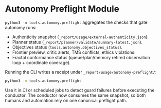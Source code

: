 # Autonomy Preflight Module

`python3 -m tools.autonomy.preflight` aggregates the checks that gate autonomy
runs:

- Authenticity snapshot (`_report/usage/external-authenticity.json`).
- Planner status (`_report/planner/validate/summary-latest.json`).
- Objectives status (`tools.autonomy.objectives_status`).
- Frontier preview, critic alerts, TMS conflicts, ethics violations.
- Fractal conformance status (queue/plan/memory retired observation loop + coordinate coverage).

Running the CLI writes a receipt under `_report/usage/autonomy-preflight/`:

```bash
python3 -m tools.autonomy.preflight
```

Use it in CI or scheduled jobs to detect guard failures before executing the
conductor. The conductor now consumes the same snapshot, so both humans and
automation rely on one canonical preflight path.
